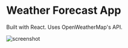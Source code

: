 # Weather Forecast App

Built with React. Uses OpenWeatherMap's API. 

![screenshot](https://github.com/user-attachments/assets/00dea7d4-8593-4109-8b90-c11489e540f4)
